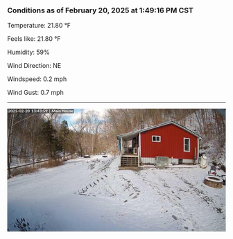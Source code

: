### Conditions as of February 20, 2025 at 1:49:16 PM CST 

Temperature: 21.80 &deg;F

Feels like: 21.80 &deg;F

Humidity: 59%

Wind Direction: NE

Windspeed: 0.2 mph

Wind Gust: 0.7 mph

---

<img src="./images/latest.jpeg"/>

